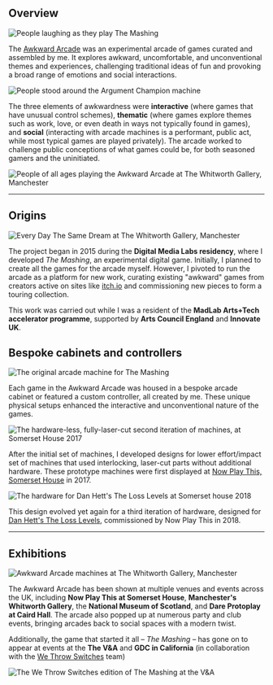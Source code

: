 ## Overview

![People laughing as they play The Mashing](arcade.jpg)

The [Awkward Arcade](https://awkwardarcade.co.uk) was an experimental arcade of games curated and assembled by me. It explores awkward, uncomfortable, and unconventional themes and experiences, challenging traditional ideas of fun and provoking a broad range of emotions and social interactions. 

![People stood around the Argument Champion machine](arcade_3.jpg)

The three elements of awkwardness were **interactive** (where games that have unusual control schemes), **thematic** (where games explore themes such as work, love, or even death in ways not typically found in games), and **social** (interacting with arcade machines is a performant, public act, while most typical games are played privately). The arcade worked to challenge public conceptions of what games could be, for both seasoned gamers and the uninitiated.

![People of all ages playing the Awkward Arcade at The Whitworth Gallery, Manchester](arcade_5)

----

## Origins

![Every Day The Same Dream at The Whitworth Gallery, Manchester](arcade_2)

The project began in 2015 during the **Digital Media Labs residency**, where I developed *The Mashing*, an experimental digital game. Initially, I planned to create all the games for the arcade myself. However, I pivoted to run the arcade as a platform for new work, curating existing "awkward" games from creators active on sites like [itch.io](https://itch.io) and commissioning new pieces to form a touring collection.

This work was carried out while I was a resident of the **MadLab Arts+Tech accelerator programme**, supported by **Arts Council England** and **Innovate UK**.

## Bespoke cabinets and controllers

![The original arcade machine for The Mashing](arcade_4)

Each game in the Awkward Arcade was housed in a bespoke arcade cabinet or featured a custom controller, all created by me. These unique physical setups enhanced the interactive and unconventional nature of the games.

![The hardware-less, fully-laser-cut second iteration of machines, at Somerset House 2017](arcade_7)

After the initial set of machines, I developed designs for lower effort/impact set of machines that used interlocking, laser-cut parts without additional hardware. These prototype machines were first displayed at [Now Play This, Somerset House](https://www.somersethouse.org.uk/press/now-play-game-changers-another-way-play) in 2017. 

![The hardware for Dan Hett's The Loss Levels at Somerset house 2018](arcade_8)

This design evolved yet again for a third iteration of hardware, designed for [Dan Hett's The Loss Levels](https://danhett.itch.io/the-loss-levels), commissioned by Now Play This in 2018.

----

## Exhibitions

![Awkward Arcade machines at The Whitworth Gallery, Manchester](arcade_6)

The Awkward Arcade has been shown at multiple venues and events across the UK, including **Now Play This at Somerset House**, **Manchester's Whitworth Gallery**, the **National Museum of Scotland**, and **Dare Protoplay at Caird Hall**. The arcade also popped up at numerous party and club events, bringing arcades back to social spaces with a modern twist.


Additionally, the game that started it all – _The Mashing_ – has gone on to appear at events at the **The V&A** and **GDC in California** (in collaboration with the [We Throw Switches](https://www.wethrowswitches.com/altarcade) team)

![The We Throw Switches edition of The Mashing at the V&A](arcade_1)
